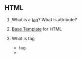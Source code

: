 ## HTML

1. What is a [tag](https://html5book.ru/html-tags/)? What is attribute?

2. [Base Template](https://gist.github.com/aronwoost/5817619) for HTML

3. What is [<head>](http://htmlbook.ru/html/head) tag
    - [<meta>](http://htmlbook.ru/html/meta) tag
    - [<title>](http://htmlbook.ru/html/title) tag
    - [Favicon](https://careerkarma.com/blog/html-favicon/)

4. [<body>](http://htmlbook.ru/html/body) tag

5. [Type](http://htmlbook.ru/samhtml/tipy-tegov) of tags
    - Paired/Unpaired
    - Inline/Blocks/Inline blocks
    - Required/optional

6. [Links](http://htmlbook.ru/html/a). Attributes of links(href, alt, target, etc). Anchors

7. [Images](http://htmlbook.ru/html/img). Attributes of images(src, alt, title, etc)

8. [Lists](http://htmlbook.ru/html/ol) and list items. Attributes of them.

9. [Headers](http://htmlbook.ru/samhtml/tekst/zagolovki). Attributes

10. [Paragraph](http://htmlbook.ru/html/p)

11. [Text modificators](https://www.ele.uri.edu/~uht/talks/html/font.htm) (bold, italic, underline, upcase, undercase)

12. [Tables](http://htmlbook.ru/html/table) and attributes

13. [Forms](http://htmlbook.ru/html/form)
    - Action, method
    - [Inputs](http://htmlbook.ru/html/input)
    - Text
    - Password
    - Date
    - Checkbox
    - Radio button
    - Button
    - Submit
    - Range
    - [Textarea](http://htmlbook.ru/html/textarea)
    - [Select/Options](http://htmlbook.ru/html/select)

14. [Semantic Markup](https://html.com/semantic-markup/) - header, footer, section, etc

15. [<div>](http://htmlbook.ru/html/div) and [<span>](http://htmlbook.ru/html/span)

16. [Audio](http://htmlbook.ru/html/audio) in HTML5 and attributes

17. [Video](http://htmlbook.ru/html/video) in HTML5 and attributes

18. [Console](https://learn.javascript.ru/devtools) of Developer